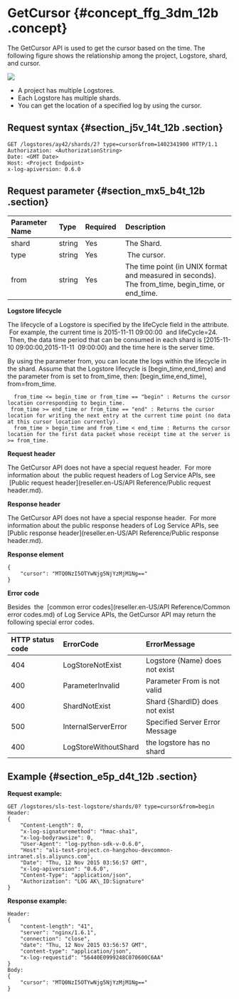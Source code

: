 # GetCursor {#concept_ffg_3dm_12b .concept}

The GetCursor API is used to get the cursor based on the time. The following figure shows the relationship among the project, Logstore, shard, and cursor.

![](http://static-aliyun-doc.oss-cn-hangzhou.aliyuncs.com/assets/img/13233/15529199656710_en-US.png)

-   A project has multiple Logstores.
-   Each Logstore has multiple shards.
-   You can get the location of a specified log by using the cursor.

## Request syntax {#section_j5v_14t_12b .section}

```
GET /logstores/ay42/shards/2? type=cursor&from=1402341900 HTTP/1.1
Authorization: <AuthorizationString>
Date: <GMT Date>
Host: <Project Endpoint>
x-log-apiversion: 0.6.0
```

## Request parameter {#section_mx5_b4t_12b .section}

|Parameter Name|Type|Required |Description|
|:-------------|:---|:--------|:----------|
|shard|string|Yes|The Shard.|
|type|string|Yes| The cursor.|
|from|string|Yes|The time point \(in UNIX format and measured in seconds\). The from\_time, begin\_time, or end\_time.|

**Logstore lifecycle**

The lifecycle of a Logstore is specified by the lifeCycle field in the attribute.  For example, the current time is 2015-11-11 09:00:00  and lifeCycle=24.  Then, the data time period that can be consumed in each shard is \[2015-11-10 09:00:00,2015-11-11  09:00:00\) and the time here is the server time.

By using the parameter from, you can locate the logs within the lifecycle in the shard. Assume that the Logstore lifecycle is \[begin\_time,end\_time\) and the parameter from is set to from\_time, then: \[begin\_time,end\_time\), from=from\_time.

```
  from_time <= begin_time or from_time == "begin" : Returns the cursor location corresponding to begin_time.
 from_time >= end_time or from_time == "end" : Returns the cursor location for writing the next entry at the current time point (no data at this cursor location currently).
  from_time > begin_time and from_time < end_time : Returns the cursor location for the first data packet whose receipt time at the server is >= from_time.
```

**Request header**

The GetCursor API does not have a special request header.  For more information about  the public request headers of Log Service APIs, see  [Public request header](reseller.en-US/API Reference/Public request header.md).

**Response header**

The GetCursor API does not have a special response header.  For more information about the public response headers of Log Service APIs, see [Public response header](reseller.en-US/API Reference/Public response header.md).

**Response element**

```
{
    "cursor": "MTQ0NzI5OTYwNjg5NjYzMjM1Ng=="
}
```

**Error code**

Besides  the  [common error codes](reseller.en-US/API Reference/Common error codes.md) of Log Service APIs, the GetCursor API may return the following special error codes.

|HTTP status code|ErrorCode|ErrorMessage|
|:---------------|:--------|:-----------|
|404|LogStoreNotExist|Logstore \{Name\} does not exist|
|400|ParameterInvalid|Parameter From is not valid|
|400|ShardNotExist|Shard \{ShardID\} does not exist|
|500|InternalServerError|Specified Server Error Message|
|400|LogStoreWithoutShard|the logstore has no shard|

## Example {#section_e5p_d4t_12b .section}

**Request example:**

```
GET /logstores/sls-test-logstore/shards/0? type=cursor&from=begin
Header:
{
    "Content-Length": 0, 
    "x-log-signaturemethod": "hmac-sha1", 
    "x-log-bodyrawsize": 0, 
    "User-Agent": "log-python-sdk-v-0.6.0", 
    "Host": "ali-test-project.cn-hangzhou-devcommon-intranet.sls.aliyuncs.com", 
    "Date": "Thu, 12 Nov 2015 03:56:57 GMT", 
    "x-log-apiversion": "0.6.0", 
    "Content-Type": "application/json", 
    "Authorization": "LOG AK\_ID:Signature"
}
```

**Response example:**

```
Header:
{
    "content-length": "41", 
    "server": "nginx/1.6.1", 
    "connection": "close", 
    "date": "Thu, 12 Nov 2015 03:56:57 GMT", 
    "content-type": "application/json", 
    "x-log-requestid": "56440E0999248C070600C6AA"
}
Body:
{
    "cursor": "MTQ0NzI5OTYwNjg5NjYzMjM1Ng=="
}
```


